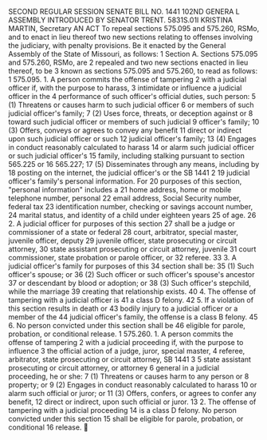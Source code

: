 SECOND REGULAR SESSION
SENATE BILL NO. 1441
102ND GENERA L ASSEMBLY
INTRODUCED BY SENATOR TRENT.
5831S.01I KRISTINA MARTIN, Secretary
AN ACT
To repeal sections 575.095 and 575.260, RSMo, and to enact in lieu thereof two new sections
relating to offenses involving the judiciary, with penalty provisions.
Be it enacted by the General Assembly of the State of Missouri, as follows:
1 Section A. Sections 575.095 and 575.260, RSMo, are
2 repealed and two new sections enacted in lieu thereof, to be
3 known as sections 575.095 and 575.260, to read as follows:
1 575.095. 1. A person commits the offense of tampering
2 with a judicial officer if, with the purpose to harass,
3 intimidate or influence a judicial officer in the
4 performance of such officer's official duties, such person:
5 (1) Threatens or causes harm to such judicial officer
6 or members of such judicial officer's family;
7 (2) Uses force, threats, or deception against or
8 toward such judicial officer or members of such judicial
9 officer's family;
10 (3) Offers, conveys or agrees to convey any benefit
11 direct or indirect upon such judicial officer or such
12 judicial officer's family;
13 (4) Engages in conduct reasonably calculated to harass
14 or alarm such judicial officer or such judicial officer's
15 family, including stalking pursuant to section 565.225 or
16 565.227;
17 (5) Disseminates through any means, including by
18 posting on the internet, the judicial officer's or the
SB 1441 2
19 judicial officer's family's personal information. For
20 purposes of this section, "personal information" includes a
21 home address, home or mobile telephone number, personal
22 email address, Social Security number, federal tax
23 identification number, checking or savings account number,
24 marital status, and identity of a child under eighteen years
25 of age.
26 2. A judicial officer for purposes of this section
27 shall be a judge or commissioner of a state or federal
28 court, arbitrator, special master, juvenile officer, deputy
29 juvenile officer, state prosecuting or circuit attorney,
30 state assistant prosecuting or circuit attorney, juvenile
31 court commissioner, state probation or parole officer, or
32 referee.
33 3. A judicial officer's family for purposes of this
34 section shall be:
35 (1) Such officer's spouse; or
36 (2) Such officer or such officer's spouse's ancestor
37 or descendant by blood or adoption; or
38 (3) Such officer's stepchild, while the marriage
39 creating that relationship exists.
40 4. The offense of tampering with a judicial officer is
41 a class D felony.
42 5. If a violation of this section results in death or
43 bodily injury to a judicial officer or a member of the
44 judicial officer's family, the offense is a class B felony.
45 6. No person convicted under this section shall be
46 eligible for parole, probation, or conditional release.
1 575.260. 1. A person commits the offense of tampering
2 with a judicial proceeding if, with the purpose to influence
3 the official action of a judge, juror, special master,
4 referee, arbitrator, state prosecuting or circuit attorney,
SB 1441 3
5 state assistant prosecuting or circuit attorney, or attorney
6 general in a judicial proceeding, he or she:
7 (1) Threatens or causes harm to any person or
8 property; or
9 (2) Engages in conduct reasonably calculated to harass
10 or alarm such official or juror; or
11 (3) Offers, confers, or agrees to confer any benefit,
12 direct or indirect, upon such official or juror.
13 2. The offense of tampering with a judicial proceeding
14 is a class D felony. No person convicted under this section
15 shall be eligible for parole, probation, or conditional
16 release.
